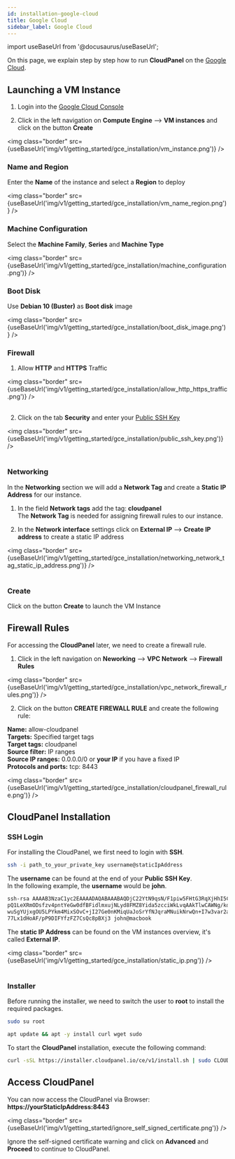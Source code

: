 ```yaml
---
id: installation-google-cloud
title: Google Cloud
sidebar_label: Google Cloud
---
```


import useBaseUrl from '@docusaurus/useBaseUrl';

On this page, we explain step by step how to run **CloudPanel** on the [Google Cloud](https://cloud.google.com).

## Launching a VM Instance

1) Login into the [Google Cloud Console](https://console.cloud.google.com/)

2) Click in the left navigation on **Compute Engine** --> **VM instances** and click on the button **Create**

<img class="border" src={useBaseUrl('img/v1/getting_started/gce_installation/vm_instance.png')} />

### Name and Region

Enter the **Name** of the instance and select a **Region** to deploy

<img class="border" src={useBaseUrl('img/v1/getting_started/gce_installation/vm_name_region.png')} />

### Machine Configuration

Select the **Machine Family**, **Series** and **Machine Type** 

<img class="border" src={useBaseUrl('img/v1/getting_started/gce_installation/machine_configuration.png')} />

### Boot Disk

Use **Debian 10 (Buster)** as **Boot disk** image

<img class="border" src={useBaseUrl('img/v1/getting_started/gce_installation/boot_disk_image.png')} />

### Firewall

1) Allow **HTTP** and **HTTPS** Traffic

<img class="border" src={useBaseUrl('img/v1/getting_started/gce_installation/allow_http_https_traffic.png')} /> <br /> <br />

2) Click on the tab **Security** and enter your [Public SSH Key](https://cloud.google.com/compute/docs/instances/adding-removing-ssh-keys#createsshkeys)

<img class="border" src={useBaseUrl('img/v1/getting_started/gce_installation/public_ssh_key.png')} /> <br /> <br />

### Networking

In the **Networking** section we will add a **Network Tag** and create a **Static IP Address** for our instance.

1) In the field **Network tags** add the tag: **cloudpanel** <br />
The **Network Tag** is needed for assigning firewall rules to our instance.

2) In the **Network interface** settings click on **External IP** --> **Create IP address** to create a static IP address

<img class="border" src={useBaseUrl('img/v1/getting_started/gce_installation/networking_network_tag_static_ip_address.png')} /> <br /> <br />

### Create

Click on the button **Create** to launch the VM Instance

## Firewall Rules

For accessing the **CloudPanel** later, we need to create a firewall rule.

1) Click in the left navigation on **Neworking** --> **VPC Network** --> **Firewall Rules**

<img class="border" src={useBaseUrl('img/v1/getting_started/gce_installation/vpc_network_firewall_rules.png')} />

2) Click on the button **CREATE FIREWALL RULE** and create the following rule:

**Name:** allow-cloudpanel <br />
**Targets:** Specified target tags <br />
**Target tags:** cloudpanel <br />
**Source filter:** IP ranges <br />
**Source IP ranges:** 0.0.0.0/0 or **your IP** if you have a fixed IP <br />
**Protocols and ports:** tcp: 8443 <br />

<img class="border" src={useBaseUrl('img/v1/getting_started/gce_installation/cloudpanel_firewall_rule.png')} />

## CloudPanel Installation

### SSH Login

For installing the CloudPanel, we first need to login with **SSH**. <br />

```bash
ssh -i path_to_your_private_key username@staticIpAddress
```

The **username** can be found at the end of your **Public SSH Key**. <br />
In the following example, the **username** would be **john**.

```bash
ssh-rsa AAAAB3NzaC1yc2EAAAADAQABAAABAQDjC22YtN9qsN/F1piw5FHtG3RqXjHhI5CdHIpmN
pQ1LeXRmODsfzv4pntYeGw0dfBFidlmxujNLyd8FMZ8Yida5zcciWkLvqAAkTlwCAWNg/kdJI0R4B
wuSgYUjxgOU5LPYkm4MixSOvC+jI27Ge0nKMiqUaJoSrYfNJqraMNuikNrwQn+I7w3var2aebhQtR
77Lx1dHoAF/pP9DIFYfzFZ7CsQc8pBXj3 john@macbook
```

The **static IP Address** can be found on the VM instances overview, it's called **External IP**.

<img class="border" src={useBaseUrl('img/v1/getting_started/gce_installation/static_ip.png')} /> <br /> <br />

### Installer

Before running the installer, we need to switch the user to **root** to install the required packages.

```bash
sudo su root
```

```bash
apt update && apt -y install curl wget sudo
```

To start the **CloudPanel** installation, execute the following command:

```bash
curl -sSL https://installer.cloudpanel.io/ce/v1/install.sh | sudo CLOUD=gce bash
```

## Access CloudPanel

You can now access the CloudPanel via Browser: **https://yourStaticIpAddress:8443**

<img class="border" src={useBaseUrl('img/v1/getting_started/ignore_self_signed_certificate.png')} />

Ignore the self-signed certificate warning and click on **Advanced** and **Proceed** to continue to CloudPanel.
